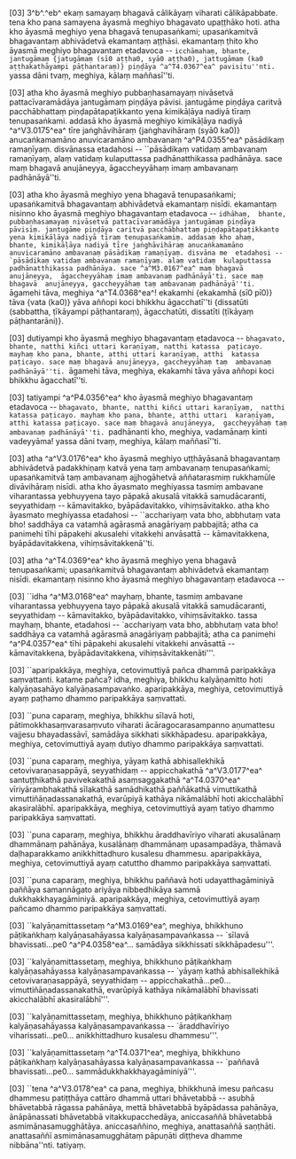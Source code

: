 [03] 3^b^.^eb^ ekaṃ samayaṃ bhagavā cālikāyaṃ viharati  cālikāpabbate. tena kho pana samayena āyasmā meghiyo bhagavato  upaṭṭhāko hoti. atha kho āyasmā meghiyo yena bhagavā  tenupasaṅkami; upasaṅkamitvā bhagavantaṃ abhivādetvā ekamantaṃ aṭṭhāsi.  ekamantaṃ ṭhito kho āyasmā meghiyo bhagavantaṃ etadavoca --  ``icchāmahaṃ, bhante, jantugāmaṃ {jatugāmaṃ (sī0 aṭṭha0, syā0 aṭṭha0), jattugāmaṃ (ka0  aṭṭhakathāyampi pāṭhantaraṃ)} piṇḍāya ^a^T4.0367^ea^ pavisitu''nti. ``yassa  dāni tvaṃ, meghiya, kālaṃ maññasī''ti.

[03] atha kho āyasmā meghiyo pubbaṇhasamayaṃ nivāsetvā  pattacīvaramādāya jantugāmaṃ piṇḍāya pāvisi. jantugāme piṇḍāya  caritvā pacchābhattaṃ piṇḍapātapaṭikkanto yena kimikāḷāya nadiyā tīraṃ  tenupasaṅkami. addasā kho āyasmā meghiyo kimikāḷāya nadiyā  ^a^V3.0175^ea^ tīre jaṅghāvihāraṃ {jaṅghavihāraṃ (syā0 ka0)} anucaṅkamamāno  anuvicaramāno ambavanaṃ ^a^P4.0355^ea^  pāsādikaṃ ramaṇīyaṃ. disvānassa etadahosi --  ``pāsādikaṃ vatidaṃ ambavanaṃ ramaṇīyaṃ, alaṃ vatidaṃ kulaputtassa  padhānatthikassa padhānāya. sace maṃ bhagavā anujāneyya, āgaccheyyāhaṃ  imaṃ ambavanaṃ padhānāyā''ti.

[03] atha kho āyasmā meghiyo yena bhagavā tenupasaṅkami;  upasaṅkamitvā bhagavantaṃ abhivādetvā ekamantaṃ nisīdi. ekamantaṃ  nisinno kho āyasmā meghiyo bhagavantaṃ etadavoca -- ``idhāhaṃ,  bhante, pubbaṇhasamayaṃ nivāsetvā pattacīvaramādāya jantugāmaṃ piṇḍāya  pāvisiṃ. jantugāme piṇḍāya caritvā pacchābhattaṃ piṇḍapātapaṭikkanto  yena kimikāḷāya nadiyā tīraṃ tenupasaṅkamiṃ. addasaṃ kho ahaṃ,  bhante, kimikāḷāya nadiyā tīre jaṅghāvihāraṃ anucaṅkamamāno  anuvicaramāno ambavanaṃ pāsādikaṃ ramaṇīyaṃ. disvāna me  etadahosi -- `pāsādikaṃ vatidaṃ ambavanaṃ ramaṇīyaṃ. alaṃ vatidaṃ  kulaputtassa padhānatthikassa padhānāya. sace ^a^M3.0167^ea^ maṃ bhagavā anujāneyya,  āgaccheyyāhaṃ imaṃ ambavanaṃ padhānāyā'ti. sace maṃ bhagavā  anujāneyya, gaccheyyāhaṃ taṃ ambavanaṃ padhānāyā''ti. ``āgamehi  tāva, meghiya ^a^T4.0368^ea^! ekakamhi {ekakamhā (sī0 pī0)} tāva {vata (ka0)} yāva  aññopi koci bhikkhu āgacchatī''ti {dissatūti (sabbattha, ṭīkāyampi  pāṭhantaraṃ), āgacchatūti, dissatīti (ṭīkāyaṃ pāṭhantarāni)}.

[03] dutiyampi kho āyasmā meghiyo bhagavantaṃ etadavoca --  ``bhagavato, bhante, natthi kiñci uttari karaṇīyaṃ, natthi katassa  paṭicayo. mayhaṃ kho pana, bhante, atthi uttari karaṇīyaṃ, atthi  katassa paṭicayo. sace maṃ bhagavā anujāneyya, gaccheyyāhaṃ taṃ  ambavanaṃ padhānāyā''ti. ``āgamehi tāva, meghiya, ekakamhi tāva  yāva aññopi koci bhikkhu āgacchatī''ti.

[03] tatiyampi ^a^P4.0356^ea^ kho āyasmā meghiyo bhagavantaṃ  etadavoca -- ``bhagavato, bhante, natthi kiñci uttari karaṇīyaṃ,  natthi katassa paṭicayo. mayhaṃ kho pana, bhante, atthi uttari  karaṇīyaṃ, atthi katassa paṭicayo. sace maṃ bhagavā anujāneyya,  gaccheyyāhaṃ taṃ ambavanaṃ padhānāyā''ti. ``padhānanti kho, meghiya,  vadamānaṃ kinti vadeyyāma! yassa dāni tvaṃ, meghiya, kālaṃ  maññasī''ti.

[03] atha ^a^V3.0176^ea^ kho āyasmā meghiyo uṭṭhāyāsanā bhagavantaṃ abhivādetvā  padakkhiṇaṃ katvā yena taṃ ambavanaṃ tenupasaṅkami; upasaṅkamitvā taṃ  ambavanaṃ ajjhogāhetvā aññatarasmiṃ rukkhamūle divāvihāraṃ nisīdi.  atha kho āyasmato meghiyassa tasmiṃ ambavane viharantassa  yebhuyyena tayo pāpakā akusalā vitakkā samudācaranti, seyyathidaṃ --  kāmavitakko, byāpādavitakko, vihiṃsāvitakko. atha kho āyasmato  meghiyassa etadahosi -- ``acchariyaṃ vata bho, abbhutaṃ vata bho!  saddhāya ca vatamhā agārasmā anagāriyaṃ pabbajitā; atha ca panimehi  tīhi pāpakehi akusalehi vitakkehi anvāsattā -- kāmavitakkena,  byāpādavitakkena, vihiṃsāvitakkenā''ti.

[03] atha ^a^T4.0369^ea^ kho āyasmā meghiyo yena bhagavā tenupasaṅkami;  upasaṅkamitvā bhagavantaṃ abhivādetvā ekamantaṃ nisīdi. ekamantaṃ  nisinno kho āyasmā meghiyo bhagavantaṃ etadavoca --

[03] ``idha ^a^M3.0168^ea^ mayhaṃ, bhante, tasmiṃ ambavane viharantassa yebhuyyena  tayo pāpakā akusalā vitakkā samudācaranti, seyyathidaṃ --  kāmavitakko, byāpādavitakko, vihiṃsāvitakko. tassa mayhaṃ, bhante,  etadahosi -- `acchariyaṃ vata bho, abbhutaṃ vata bho! saddhāya ca  vatamhā agārasmā anagāriyaṃ pabbajitā; atha ca panimehi ^a^P4.0357^ea^  tīhi pāpakehi akusalehi vitakkehi anvāsattā --  kāmavitakkena, byāpādavitakkena, vihiṃsāvitakkenāti'''.

[03] ``aparipakkāya, meghiya, cetovimuttiyā pañca dhammā paripakkāya  saṃvattanti. katame pañca? idha, meghiya, bhikkhu kalyāṇamitto  hoti kalyāṇasahāyo kalyāṇasampavaṅko. aparipakkāya, meghiya,  cetovimuttiyā ayaṃ paṭhamo dhammo paripakkāya saṃvattati.

[03] ``puna caparaṃ, meghiya, bhikkhu sīlavā hoti,  pātimokkhasaṃvarasaṃvuto viharati ācāragocarasampanno aṇumattesu  vajjesu bhayadassāvī, samādāya sikkhati sikkhāpadesu.  aparipakkāya, meghiya, cetovimuttiyā ayaṃ dutiyo dhammo paripakkāya  saṃvattati.

[03] ``puna caparaṃ, meghiya, yāyaṃ kathā abhisallekhikā  cetovivaraṇasappāyā, seyyathidaṃ -- appicchakathā ^a^V3.0177^ea^ santuṭṭhikathā  pavivekakathā asaṃsaggakathā ^a^T4.0370^ea^ vīriyārambhakathā sīlakathā samādhikathā  paññākathā vimuttikathā vimuttiñāṇadassanakathā, evarūpiyā kathāya  nikāmalābhī hoti akicchalābhī akasiralābhī. aparipakkāya,  meghiya, cetovimuttiyā ayaṃ tatiyo dhammo paripakkāya saṃvattati.

[03] ``puna caparaṃ, meghiya, bhikkhu āraddhavīriyo viharati  akusalānaṃ dhammānaṃ pahānāya, kusalānaṃ dhammānaṃ upasampadāya, thāmavā  daḷhaparakkamo anikkhittadhuro kusalesu dhammesu. aparipakkāya,  meghiya, cetovimuttiyā ayaṃ catuttho dhammo paripakkāya saṃvattati.

[03] ``puna caparaṃ, meghiya, bhikkhu paññavā hoti  udayatthagāminiyā paññāya samannāgato ariyāya nibbedhikāya sammā  dukkhakkhayagāminiyā. aparipakkāya, meghiya, cetovimuttiyā ayaṃ  pañcamo dhammo paripakkāya saṃvattati.

[03] ``kalyāṇamittassetaṃ ^a^M3.0169^ea^, meghiya, bhikkhuno pāṭikaṅkhaṃ  kalyāṇasahāyassa kalyāṇasampavaṅkassa -- `sīlavā bhavissati...pe0  ^a^P4.0358^ea^... samādāya sikkhissati sikkhāpadesu'''.

[03] ``kalyāṇamittassetaṃ, meghiya, bhikkhuno pāṭikaṅkhaṃ  kalyāṇasahāyassa kalyāṇasampavaṅkassa -- `yāyaṃ kathā abhisallekhikā  cetovivaraṇasappāyā, seyyathidaṃ -- appicchakathā...pe0...  vimuttiñāṇadassanakathā, evarūpiyā kathāya nikāmalābhī bhavissati  akicchalābhī akasiralābhī'''.

[03] ``kalyāṇamittassetaṃ, meghiya, bhikkhuno pāṭikaṅkhaṃ  kalyāṇasahāyassa kalyāṇasampavaṅkassa -- `āraddhavīriyo  viharissati...pe0... anikkhittadhuro kusalesu dhammesu'''.

[03] ``kalyāṇamittassetaṃ ^a^T4.0371^ea^, meghiya, bhikkhuno pāṭikaṅkhaṃ  kalyāṇasahāyassa kalyāṇasampavaṅkassa -- `paññavā  bhavissati...pe0... sammādukkhakkhayagāminiyā'''.

[03] ``tena ^a^V3.0178^ea^ ca pana, meghiya, bhikkhunā imesu pañcasu dhammesu  patiṭṭhāya cattāro dhammā uttari bhāvetabbā -- asubhā bhāvetabbā  rāgassa pahānāya, mettā bhāvetabbā byāpādassa pahānāya,  ānāpānassati bhāvetabbā vitakkupacchedāya, aniccasaññā bhāvetabbā  asmimānasamugghātāya. aniccasaññino, meghiya, anattasaññā  saṇṭhāti. anattasaññī asmimānasamugghātaṃ pāpuṇāti diṭṭheva dhamme  nibbāna''nti. tatiyaṃ.